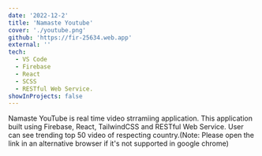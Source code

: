 ```yaml
---
date: '2022-12-2'
title: 'Namaste Youtube'
cover: './youtube.png'
github: 'https://fir-25634.web.app'
external: ''
tech:
  - VS Code
  - Firebase
  - React
  - SCSS
  - RESTful Web Service.
showInProjects: false
---
```



Namaste YouTube is real time video strramiing application. This application built using Firebase, React, TailwindCSS and RESTful Web Service. User can see trending top 50 video of respecting country.(Note: Please open the link in an alternative browser if it's not supported in google chrome)
